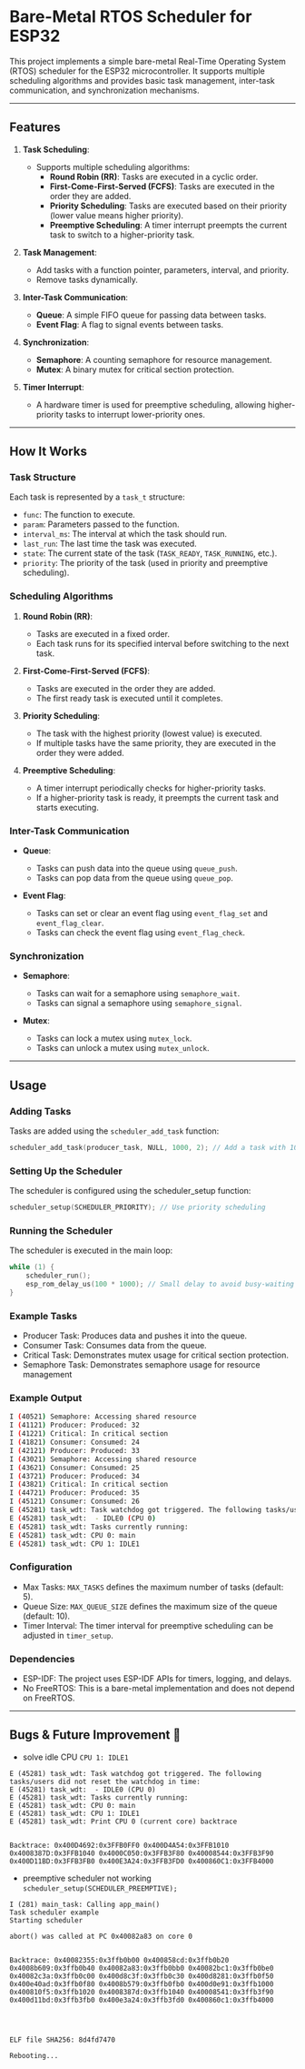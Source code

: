 # Bare-Metal RTOS Scheduler for ESP32

This project implements a simple bare-metal Real-Time Operating System (RTOS) scheduler for the ESP32 microcontroller. It supports multiple scheduling algorithms and provides basic task management, inter-task communication, and synchronization mechanisms.

---

## Features

1. **Task Scheduling**:
   - Supports multiple scheduling algorithms:
     - **Round Robin (RR)**: Tasks are executed in a cyclic order.
     - **First-Come-First-Served (FCFS)**: Tasks are executed in the order they are added.
     - **Priority Scheduling**: Tasks are executed based on their priority (lower value means higher priority).
     - **Preemptive Scheduling**: A timer interrupt preempts the current task to switch to a higher-priority task.

2. **Task Management**:
   - Add tasks with a function pointer, parameters, interval, and priority.
   - Remove tasks dynamically.

3. **Inter-Task Communication**:
   - **Queue**: A simple FIFO queue for passing data between tasks.
   - **Event Flag**: A flag to signal events between tasks.

4. **Synchronization**:
   - **Semaphore**: A counting semaphore for resource management.
   - **Mutex**: A binary mutex for critical section protection.

5. **Timer Interrupt**:
   - A hardware timer is used for preemptive scheduling, allowing higher-priority tasks to interrupt lower-priority ones.

---

## How It Works

### Task Structure
Each task is represented by a `task_t` structure:
- `func`: The function to execute.
- `param`: Parameters passed to the function.
- `interval_ms`: The interval at which the task should run.
- `last_run`: The last time the task was executed.
- `state`: The current state of the task (`TASK_READY`, `TASK_RUNNING`, etc.).
- `priority`: The priority of the task (used in priority and preemptive scheduling).

### Scheduling Algorithms
1. **Round Robin (RR)**:
   - Tasks are executed in a fixed order.
   - Each task runs for its specified interval before switching to the next task.

2. **First-Come-First-Served (FCFS)**:
   - Tasks are executed in the order they are added.
   - The first ready task is executed until it completes.

3. **Priority Scheduling**:
   - The task with the highest priority (lowest value) is executed.
   - If multiple tasks have the same priority, they are executed in the order they were added.

4. **Preemptive Scheduling**:
   - A timer interrupt periodically checks for higher-priority tasks.
   - If a higher-priority task is ready, it preempts the current task and starts executing.

### Inter-Task Communication
- **Queue**:
  - Tasks can push data into the queue using `queue_push`.
  - Tasks can pop data from the queue using `queue_pop`.

- **Event Flag**:
  - Tasks can set or clear an event flag using `event_flag_set` and `event_flag_clear`.
  - Tasks can check the event flag using `event_flag_check`.

### Synchronization
- **Semaphore**:
  - Tasks can wait for a semaphore using `semaphore_wait`.
  - Tasks can signal a semaphore using `semaphore_signal`.

- **Mutex**:
  - Tasks can lock a mutex using `mutex_lock`.
  - Tasks can unlock a mutex using `mutex_unlock`.

---

## Usage

### Adding Tasks
Tasks are added using the `scheduler_add_task` function:
```c
scheduler_add_task(producer_task, NULL, 1000, 2); // Add a task with 1000ms interval and priority 2
```

### Setting Up the Scheduler
The scheduler is configured using the scheduler_setup function:

```c
scheduler_setup(SCHEDULER_PRIORITY); // Use priority scheduling
```

### Running the Scheduler
The scheduler is executed in the main loop:

```c
while (1) {
    scheduler_run();
    esp_rom_delay_us(100 * 1000); // Small delay to avoid busy-waiting
}
```

### Example Tasks
- Producer Task: Produces data and pushes it into the queue.
- Consumer Task: Consumes data from the queue.
- Critical Task: Demonstrates mutex usage for critical section protection.
- Semaphore Task: Demonstrates semaphore usage for resource management

### Example Output
```bash
I (40521) Semaphore: Accessing shared resource
I (41121) Producer: Produced: 32
I (41221) Critical: In critical section
I (41821) Consumer: Consumed: 24
I (42121) Producer: Produced: 33
I (43021) Semaphore: Accessing shared resource
I (43621) Consumer: Consumed: 25
I (43721) Producer: Produced: 34
I (43821) Critical: In critical section
I (44721) Producer: Produced: 35
I (45121) Consumer: Consumed: 26
E (45281) task_wdt: Task watchdog got triggered. The following tasks/users did not reset the watchdog in time:
E (45281) task_wdt:  - IDLE0 (CPU 0)
E (45281) task_wdt: Tasks currently running:
E (45281) task_wdt: CPU 0: main
E (45281) task_wdt: CPU 1: IDLE1
```

### Configuration
- Max Tasks: `MAX_TASKS` defines the maximum number of tasks (default: 5).
- Queue Size: `MAX_QUEUE_SIZE` defines the maximum size of the queue (default: 10).
- Timer Interval: The timer interval for preemptive scheduling can be adjusted in `timer_setup`.

### Dependencies
- ESP-IDF: The project uses ESP-IDF APIs for timers, logging, and delays.
- No FreeRTOS: This is a bare-metal implementation and does not depend on FreeRTOS.

---

## Bugs & Future Improvement 🐛
- solve idle CPU `CPU 1: IDLE1`
```
E (45281) task_wdt: Task watchdog got triggered. The following tasks/users did not reset the watchdog in time:
E (45281) task_wdt:  - IDLE0 (CPU 0)
E (45281) task_wdt: Tasks currently running:
E (45281) task_wdt: CPU 0: main
E (45281) task_wdt: CPU 1: IDLE1
E (45281) task_wdt: Print CPU 0 (current core) backtrace


Backtrace: 0x400D4692:0x3FFB0FF0 0x400D4A54:0x3FFB1010 0x4008387D:0x3FFB1040 0x4000C050:0x3FFB3F80 0x40008544:0x3FFB3F90 0x400D11BD:0x3FFB3FB0 0x400E3A24:0x3FFB3FD0 0x400860C1:0x3FFB4000
```
- preemptive scheduler not working `scheduler_setup(SCHEDULER_PREEMPTIVE);`
```
I (281) main_task: Calling app_main()
Task scheduler example
Starting scheduler

abort() was called at PC 0x40082a83 on core 0


Backtrace: 0x40082355:0x3ffb0b00 0x400858cd:0x3ffb0b20 0x4008b609:0x3ffb0b40 0x40082a83:0x3ffb0bb0 0x40082bc1:0x3ffb0be0 0x40082c3a:0x3ffb0c00 0x400d8c3f:0x3ffb0c30 0x400d8281:0x3ffb0f50 0x400e40ad:0x3ffb0f80 0x4008b579:0x3ffb0fb0 0x400d0e91:0x3ffb1000 0x400810f5:0x3ffb1020 0x4008387d:0x3ffb1040 0x40008541:0x3ffb3f90 0x400d11bd:0x3ffb3fb0 0x400e3a24:0x3ffb3fd0 0x400860c1:0x3ffb4000




ELF file SHA256: 8d4fd7470

Rebooting...
```